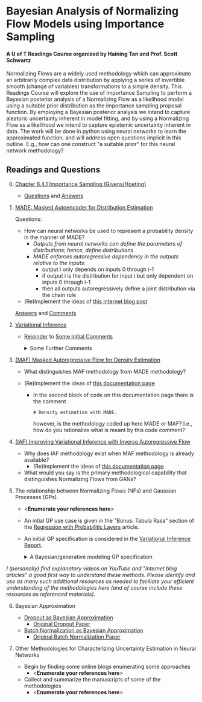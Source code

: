 # Bayesian Analysis of Normalizing Flow Models using Importance Sampling

#### A U of T Readings Course organized by Haining Tan and Prof. Scott Schwartz

Normalizing Flows are a widely used methodology which can approximate an arbitrarily complex data distribution by applying a series of invertible smooth (change of variables) transformations to a simple density. This Readings Course will explore the use of Importance Sampling to perform a Bayesian posterior analysis of a Normalizing Flow as a likelihood model using a suitable prior distribution as the importance sampling proposal function. By employing a Bayesian posterior analysis we intend to capture aleatoric uncertainty inherent in model fitting, and by using a Normalizing Flow as a likelihood we intend to capture epistemic uncertainty inherent in data. The work will be done in python using neural networks to learn the approximated function, and will address open questions implicit in this outline. E.g., how can one construct "a suitable prior" for this neural network methodology?

## Readings and Questions

0. [Chapter 6.4.1 Importance Sampling (Givens/Hoeting)](https://librarysearch.library.utoronto.ca/permalink/01UTORONTO_INST/14bjeso/alma991106781097906196)
   - [Questions](BayesImportanceSampling.ipynb) and [Answers](Importance_Sampling.pdf)
1. [MADE: Masked Autoencoder for Distribution Estimation](https://arxiv.org/abs/1502.03509)
   
   Questions:
   
   - How can neural networks be used to represent a probability density in the manner of MADE?
      - *Outputs from neural networks can define the parameters of distributions; hence, define distributions*
      - *MADE enforces autoregressive dependency in the outputs relative to the inputs:*
        - output i only depends on inputs 0 through i-1
        - if output i is the distribution for input i but only dependent on inputs 0 through i-1
        - then all outputs autoregressively define a joint distribution via the chain rule
   - (Re)Implement the ideas of [this internet blog post](https://blog.tensorflow.org/2019/03/regression-with-probabilistic-layers-in.html) 

   [Answers](MADE.ipynb) and [Comments](MADE_comments.ipynb)
   
2. [Variational Inference](https://arxiv.org/abs/1601.00670)

   - [Rejoinder](Variational_Inference.ipynb) to [Some Initial Comments](MADE_comments.ipynb)
   
     <details><summary>Some Further Comments</summary>
     <br>
     1. log(p(y)) is the expectation of the log likelihood under the prior so integrating over the (approximate) posterior is silly
     but is workable since we can correct for it with the "triangulation" between the posterior/prior/approximate posterior. 
     <br>
     2. The hyper parameters of `DenseLayer` have improper (unconstrained) hyperpriors, choices of which (including those for \sigma) 
     define the q(theta) approximation of the posterior p(theta|y).
     <br>
     3. For TF, `loss` is -log(p(y|theta) while `losses` is the KL-term; albeit, not very helpful as far as variable naming goes.
     Generally, losses specific to layers are accumulated in `losses` and then added to the `loss` associated with the output.
     <br>
     4. Gradient descent makes its step on each batch, thus, the targeted objective must be correct for each batch.
     </details>

3. [(MAF) Masked Autoregressive Flow for Density Estimation](https://arxiv.org/abs/1705.07057)

   - What distinguishes MAF methodology from MADE methodology?
   - (Re)Implement the ideas of [this documentation page](https://www.tensorflow.org/probability/api_docs/python/tfp/bijectors/AutoregressiveNetwork)
     
     - In the second block of code on this documentation page there is the comment
       
        `# Density estimation with MADE.`
       
        however, is the methodology coded up here MADE or MAF?  I.e., how do you rationalize what is meant by this code comment?

4. [(IAF) Improving Variational Inference with Inverse Autoregressive Flow](https://arxiv.org/abs/1606.04934)

   - Why does IAF methodology exist when MAF methodology is already available?
     - (Re)Implement the ideas of [this documentation page](https://www.tensorflow.org/probability/api_docs/python/tfp/bijectors/MaskedAutoregressiveFlow)
   - What would you say is the primary methodological capability that distinguishes Normalizing Flows from GANs?

5. The relationship between Normalizing Flows (NFs) and Gaussian Processes (GPs).

   - <**Enumerate your references here**>

   - An intial GP use case is given in the "Bonus: Tabula Rasa" section of the [Regression with Probabilitic Layers](https://blog.tensorflow.org/2019/03/regression-with-probabilistic-layers-in.html) article.
   - An initial GP specification is considered in the [Variational Inference Report](Variational_Inference.ipynb).

     <details><summary>A Bayesian/generative modeling GP specification</summary>
     <br>
     
     <table>
       <tr>
          <td>X ~ p(X)</td>
          <td>perhaps taken to be fixed, or i.i.d. uniforms over some range so \propto 1</td>
        </tr>
        <tr>
          <td>theta ~ p(theta)</td>
          <td>where theta parameterizes a covariance function K</td>
        </tr>
        <tr>
          <td>mu ~ p(mu)</td>
          <td>assumes an independent prior for possible non-0-centering</td>
        </tr>
        <tr>
          <td>f_x ~ GP = p(f_x|X,mu,theta)</td>
          <td>which for X=Reals samples continuous functions</td>
        </tr>
        <tr>
          <td>f_x ~ MNV(mu, COV=K(X, theta))</td>
          <td></td>
        </tr>
        <tr>
          <td>sigma^2 ~ p(sigma^2)</td>
          <td>assumes an independent prior for homoskedastic variance</td>
        </tr>
        <tr>
          <td>Y ~ MVN(E[Y] = f_x, sigma^2 I)</td>
          <td></td>
        </tr>
      </table>
      so
      <br>
      p(f|-) \propto MVN(E[Y] = S, sigma^2 I) MNV(E[S] = mu, COV(S) = K(X, theta)) p(theta, mu, sigma^2)
      <br>
      which for conjugate priors would allow a MNV posterior for p(S|-). 
     </details>

*I (personally) find explanatory videos on YouTube and "internet blog articles" a good *first* way to understand these methods. Please identify and use as many such additional resources as needed to faciliate your efficient understanding of the methodologies here (and of course include these resources as referenced materials).*

6. Bayesian Approximation

   - [Dropout as Bayesian Approximation](https://arxiv.org/abs/1506.02142)
      - [Original Dropout Paper](https://jmlr.org/papers/v15/srivastava14a.html)
   - [Batch Normalization as Bayesian Approximation](https://arxiv.org/abs/1802.06455)
      - [Original Batch Normalization Paper](https://arxiv.org/abs/1502.03167)

7. Other Methodologies for Characterizing Uncertainty Estimation in Neural Networks
   - Begin by finding some online blogs enumerating some approaches
     - <**Enumerate your references here**>
   - Collect and summarize the manuscripts of some of the methodologies
     - <**Enumerate your references here**>
